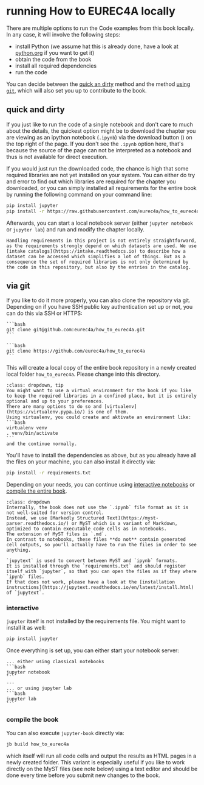 # running How to EUREC4A locally

There are multiple options to run the Code examples from this book locally.
In any case, it will involve the following steps:
* install Python (we assume hat this is already done, have a look at [python.org](https://python.org) if you want to get it)
* obtain the code from the book
* install all required dependencies
* run the code

You can decide between the [quick an dirty](#quick-and-dirty) method and the method [using `git`](#via-git), which will also set you up to contribute to the book.

## quick and dirty
If you just like to run the code of a single notebook and don't care to much about the details, the quickest option might be to download the chapter you are viewing as an ipython notebook (`.ipynb`) via the download button (<i class="fas fa-download"></i>) on the top right of the page. If you don't see the `.ipynb` option here, that's because the source of the page can not be interpreted as a notebook and thus is not available for direct execution.

If you would just run the downloaded code, the chance is high that some required libraries are not yet installed on your system. You can either do try and error to find out which libraries are required for the chapter you downloaded, or you can simply installed all requirements for the entire book by running the following command on your command line:
```bash
pip install jupyter
pip install -r https://raw.githubusercontent.com/eurec4a/how_to_eurec4a/master/requirements.txt
```

Afterwards, you can start a local notebook server (either `jupyter notebook` or `jupyter lab`) and run and modify the chapter locally.

```{note}
Handling requirements in this project is not entirely straightforward, as the requirements strongly depend on which datasets are used. We use [intake catalogs](https://intake.readthedocs.io) to describe how a dataset can be accessed which simplifies a lot of things. But as a consequence the set of required libraries is not only determined by the code in this repository, but also by the entries in the catalog.
```

## via git

If you like to do it more properly, you can also clone the repository via git. Depending on if you have SSH public key authentication set up or not, you can do this via SSH or HTTPS:

````{tabbed} SSH
```bash
git clone git@github.com:eurec4a/how_to_eurec4a.git
```
````

````{tabbed} HTTPS
```bash
git clone https://github.com/eurec4a/how_to_eurec4a
```
````

This will create a local copy of the entire book repository in a newly created local folder `how_to_eurec4a`.
Please change into this directory.

````{admonition} Maybe use a virtual environment
:class: dropdown, tip
You might want to use a virtual environment for the book if you like to keep the required libraries in a confined place, but it is entirely optional and up to your preferences.
There are many options to do so and [virtualenv](https://virtualenv.pypa.io/) is one of them.
Using virtualenv, you could create and aktivate an environment like:
```bash
virtualenv venv
. venv/bin/activate
```
and the continue normally.
````
You'll have to install the dependencies as above, but as you already have all the files on your machine, you can also install it directly via:

```bash
pip install -r requirements.txt
```

Depending on your needs, you can continue using [interactive notebooks](#interactive) or [compile the entire book](#compile-the-book).

```{admonition} About MyST notebooks.
:class: dropdown
Internally, the book does not use the `.ipynb` file format as it is not well-suited for version control.
Instead, we use [Markedly Structured Text](https://myst-parser.readthedocs.io/) or MyST which is a variant of Markdown, optimized to contain executable code cells as in notebooks.
The extension of MyST files is `.md`.
In contrast to notebooks, these files **do not** contain generated cell outputs, so you'll actually have to run the files in order to see anything.

`jupytext` is used to convert between MyST and `ipynb` formats.
It is installed through the `requirements.txt` and should register itself with `jupyter`, so that you can open the files as if they where `ipynb` files.
If that does not work, please have a look at the [installation instructions](https://jupytext.readthedocs.io/en/latest/install.html) of `jupytext`.
```

### interactive
`jupyter` itself is not installed by the requirements file. You might want to install it as well:

```bash
pip install jupyter
```

Once everything is set up, you can either start your notebook server:
````{panels}
... either using classical notebooks
```bash
jupyter notebook
```
---
... or using jupyter lab
```bash
jupyter lab
```
````

### compile the book
You can also execute `jupyter-book` directly via:
```bash
jb build how_to_eurec4a
```
which itself will run all code cells and output the results as HTML pages in a newly created folder.
This variant is especially useful if you like to work directly on the MyST files (see note below) using a text editor and should be done every time before you submit new changes to the book.

